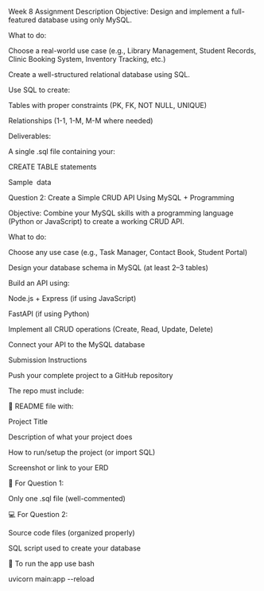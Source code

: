 Week 8 Assignment
Description
Objective:
Design and implement a full-featured database using only MySQL.

What to do:

Choose a real-world use case (e.g., Library Management, Student Records, Clinic Booking System, Inventory Tracking, etc.)

Create a well-structured relational database using SQL.

Use SQL to create:

Tables with proper constraints (PK, FK, NOT NULL, UNIQUE)

Relationships (1-1, 1-M, M-M where needed)

Deliverables:

A single .sql file containing your:

CREATE TABLE statements

Sample  data



Question 2: Create a Simple CRUD API Using MySQL + Programming

Objective:
Combine your MySQL skills with a programming language (Python or JavaScript) to create a working CRUD API.

What to do:

Choose any use case (e.g., Task Manager, Contact Book, Student Portal)

Design your database schema in MySQL (at least 2–3 tables)

Build an API using:

Node.js + Express (if using JavaScript)

FastAPI (if using Python)

Implement all CRUD operations (Create, Read, Update, Delete)

Connect your API to the MySQL database


Submission Instructions

Push your complete project to a GitHub repository

The repo must include:

📌 README file with:

Project Title

Description of what your project does

How to run/setup the project (or import SQL)

Screenshot or link to your ERD

🧠 For Question 1:

Only one .sql file (well-commented)

💻 For Question 2:

Source code files (organized properly)

SQL script used to create your database

📌 To run the app use bash

uvicorn main:app --reload
